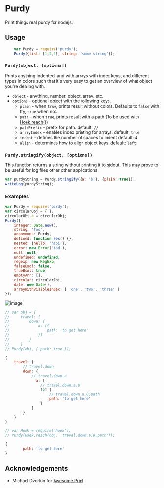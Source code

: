 # Purdy

Print things real purdy for nodejs.

## Usage

```javascript
    var Purdy = require('purdy');
    Purdy({list: [1,2,3], string: 'some string'});
```

### `Purdy(object, [options])`

Prints anything indented, and with arrays with index keys, and different
types in colors such that it's very easy to get an overview of what object
you're dealing with.

* `object` - anything, number, object, array, etc.
* `options` - optional object with the following keys.
    * `plain` - when `true`, prints result without colors. Defaults to `false` with tty, `true` when not.
    * `path` - when `true`, prints result with a path (To be used with [Hoek.reach()](https://github.com/spumko/hoek#reachobj-chain-options))
    * `pathPrefix` - prefix for path. default: `// `
    * `arrayIndex` - enables index printing for arrays. default: `true`
    * `indent` - defines the number of spaces to indent default: `4`
    * `align` - determines how to align object keys. default: `left`


### `Purdy.stringify(object, [options])`

This function returns a string without printing it to stdout. This may prove
to be useful for log files other other applications.

``` javascript
var purdyString = Purdy.stringify({a: 'b'}, {plain: true});
writeLog(purdyString);
```

### Examples

``` javascript
var Purdy = require('purdy');
var circularObj = { };
circularObj.a = circularObj;
Purdy({
    integer: Date.now(),
    string: 'foo',
    anonymous: Purdy,
    defined: function Yes() {},
    nested: {hello: 'hapi'},
    error: new Error('bad'),
    null: null,
    undefined: undefined,
    regexp: new RegExp,
    falseBool: false,
    trueBool: true,
    emptyArr: [],
    circular: circularObj,
    date: new Date(),
    arrayWithVisibleIndex: [ 'one', 'two', 'three' ]
});
```

![image](https://github.com/danielb2/purdy/raw/master/example.png)


``` javascript
// var obj = {
//     travel: {
//         down: {
//             a: [{
//                 path: 'to get here'
//             }]
//         }
//     }
// Purdy(obj, { path: true });

{
    travel: {
        // travel.down
        down: {
            // travel.down.a
              a: [
                // travel.down.a.0
                [0] {
                    // travel.down.a.0.path
                    path: 'to get here'
                }
            ]
        }
    }
}

// var Hoek = require('hoek');
// Purdy(Hoek.reach(obj, 'travel.down.a.0.path'));

{
        path: 'to get here'
}

```



## Acknowledgements
* Michael Dvorkin for [Awesome Print]

[Awesome Print]: https://github.com/michaeldv/awesome_print
